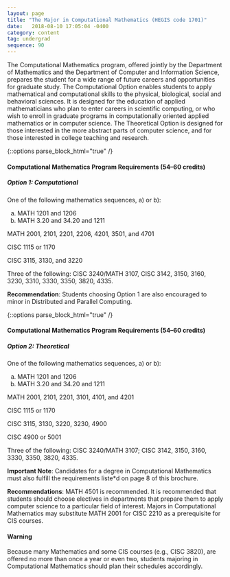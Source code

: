 ```yaml
---
layout: page
title: "The Major in Computational Mathematics (HEGIS code 1701)"
date:   2018-08-10 17:05:04 -0400
category: content
tag: undergrad
sequence: 90
---
```

The Computational Mathematics program, offered jointly by the Department of Mathematics and the Department of Computer and Information Science, prepares the student for a wide range of future careers and opportunities for graduate study. The Computational Option enables students to apply mathematical and computational skills to the physical, biological, social and behavioral sciences. It is designed for the education of applied mathematicians who plan to enter careers in scientific computing, or who wish to enroll in graduate programs in computationally oriented applied mathematics or in computer science.   The Theoretical Option is designed for those interested in the more abstract parts of computer science, and for those interested in college teaching and research.

{::options parse_block_html="true" /}
<div class="callout">

<h4>Computational Mathematics Program Requirements (54&ndash;60 credits)</h4>
<h5>Option 1: Computational</h5>

One of the following mathematics sequences, a) or b):
<ol type="a">
<li>MATH 1201 and 1206</li>
<li>MATH 3.20 and 34.20 and 1211</li>
</ol>

MATH 2001, 2101, 2201, 2206, 4201, 3501, and 4701

CISC 1115 or 1170

CISC 3115, 3130, and 3220

Three of the following: CISC 3240/MATH 3107, CISC 3142, 3150, 3160, 3230, 3310, 3330, 3350, 3820, 4335.
</div>

**Recommendation**: Students choosing Option 1 are also encouraged to minor in Distributed and Parallel Computing.

{::options parse_block_html="true" /}
<div class="callout">

<h4>Computational Mathematics Program Requirements (54&ndash;60 credits)</h4>
<h5>Option 2: Theoretical</h5>

One of the following mathematics sequences, a) or b):
<ol type="a">
<li>MATH 1201 and 1206</li>
<li>MATH 3.20 and 34.20 and 1211</li>
</ol>

MATH 2001, 2101, 2201, 3101, 4101, and 4201

CISC 1115 or 1170

CISC 3115, 3130, 3220, 3230, 4900

CISC 4900 or 5001

Three of the following:	CISC 3240/MATH 3107; CISC 3142, 3150, 3160, 3330, 3350, 3820, 4335.
</div>

**Important Note**:  Candidates for a degree in Computational Mathematics must also fulfill the requirements liste*d on page 8 of this brochure.

**Recommendations**: MATH 4501 is recommended. It is recommended that students should choose electives in departments that prepare them to apply computer science to a particular field of interest. Majors in Computational Mathematics may substitute MATH 2001 for CISC 2210 as a prerequisite for CIS courses.

<div class="callout">
<h4>Warning</h4>
Because many Mathematics and some CIS courses (e.g., CISC 3820), are offered no more than once a year or even two, students majoring in Computational Mathematics should plan their schedules accordingly.
</div>
